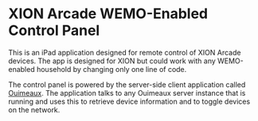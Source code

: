 XION Arcade WEMO-Enabled Control Panel
================================================================================

This is an iPad application designed for remote control of XION Arcade devices.
The app is designed for XION but could work with any WEMO-enabled household by
changing only one line of code.

The control panel is powered by the server-side client application called
[Ouimeaux](http://ouimeaux.readthedocs.org). The application talks to any
Ouimeaux server instance that is running and uses this to retrieve device
information and to toggle devices on the network.

